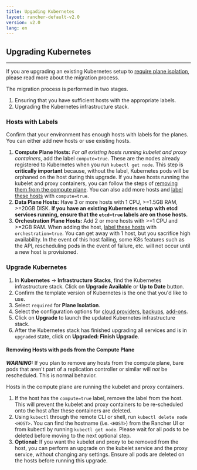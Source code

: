 ```yaml
---
title: Upgading Kubernetes
layout: rancher-default-v2.0
version: v2.0
lang: en
---
```


## Upgrading Kubernetes
---

If you are upgrading an existing Kubernetes setup to [require plane isolation]({{site.baseurl}}/rancher/{{page.version}}/{{page.lang}}/kubernetes/resiliency-planes/), please read more about the migration process.

The migration process is performed in two stages.

1. Ensuring that you have sufficient hosts with the appropriate labels.
2. Upgrading the Kubernetes infrastructure stack.

### Hosts with Labels

Confirm that your environment has enough hosts with labels for the planes. You can either add new hosts or use existing hosts.

1. **Compute Plane Hosts:** _For all existing hosts running kubelet and proxy containers_, add the label `compute=true`. These are the nodes already registered to Kubernetes when you run `kubectl get node`. This step is **critically important** because, without the label, Kubernetes pods will be orphaned on the host during this upgrade. If you have hosts running the kubelet and proxy containers, you can follow the steps of [removing them from the compute plane](#removing-hosts-with-pods-from-the-compute-plane).  You can also add more hosts and [label these hosts]({{site.baseurl}}/rancher/{{page.version}}/{{page.lang}}/hosts/#host-labels) with `compute=true`.
2. **Data Plane Hosts:** Have 3 or more hosts with 1 CPU, >=1.5GB RAM, >=20GB DISK. **If you have an existing Kubernetes setup with etcd services running, ensure that the `etcd=true` labels are on those hosts.** 
3. **Orchestration Plane Hosts:** Add 2 or more hosts with >=1 CPU and >=2GB RAM. When adding the host, [label these hosts]({{site.baseurl}}/rancher/{{page.version}}/{{page.lang}}/hosts/#host-labels) with `orchestration=true`. You can get away with 1 host, but you sacrifice high availability. In the event of this host failing, some K8s features such as the API, rescheduling pods in the event of failure, etc. will not occur until a new host is provisioned.

### Upgrade Kubernetes

1. In **Kubernetes** -> **Infrastructure Stacks**, find the Kubernetes infrastructure stack. Click on **Upgrade Available** or **Up to Date**  button.
2. Confirm the template version of Kubernetes is the one that you'd like to use.
3. Select `required` for **Plane Isolation**.
3. Select the configuration options for [cloud providers]({{site.baseurl}}/rancher/{{page.version}}/{{page.lang}}/kubernetes/providers/), [backups]({{site.baseurl}}/rancher/{{page.version}}/{{page.lang}}/kubernetes/backups/), [add-ons]({{site.baseurl}}/rancher/{{page.version}}/{{page.lang}}/kubernetes/addons/).
4. Click on **Upgrade** to launch the updated Kubernetes infrastructure stack.
5. After the Kubernetes stack has finished upgrading all services and is in `upgraded` state, click on **Upgraded: Finish Upgrade**.

#### Removing Hosts with pods from the Compute Plane

**_WARNING:_** If you plan to remove any hosts from the compute plane, bare pods that aren't part of a replication controller or similar will _not_ be rescheduled. This is normal behavior.

Hosts in the compute plane are running the kubelet and proxy containers.

1. If the host has the `compute=true` label, remove the label from the host. This will prevent the kubelet and proxy containers to be re-scheduled onto the host after these containers are deleted.
2. Using `kubectl` through the remote CLI or shell, run `kubectl delete node <HOST>`. You can find the hostname (i.e. `<HOST>`) from the Rancher UI or from kubectl by running `kubectl get node`. Please wait for all pods to be deleted before moving to the next optional step.
3. **Optional:** If you want the kubelet and proxy to be removed from the host, you can perform an upgrade on the kubelet service and the proxy service, without changing any settings. Ensure all pods are deleted on the hosts before running this upgrade.
